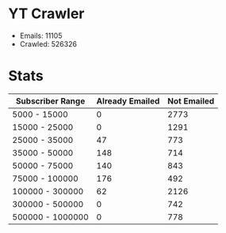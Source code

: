 # YT Crawler
- Emails: 11105
- Crawled: 526326

# Stats
| Subscriber Range  | Already Emailed | Not Emailed |
|-------|-------|-------|
| 5000 - 15000 | 0 | 2773 |
| 15000 - 25000 | 0 | 1291 |
| 25000 - 35000 | 47 | 773 |
| 35000 - 50000 | 148 | 714 |
| 50000 - 75000 | 140 | 843 |
| 75000 - 100000 | 176 | 492 |
| 100000 - 300000 | 62 | 2126 |
| 300000 - 500000 | 0 | 742 |
| 500000 - 1000000 | 0 | 778 |

